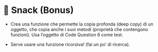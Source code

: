 # 🎯 Snack  (Bonus)

+ Crea una funzione che permette la copia profonda (deep copy) di un oggetto, che copia anche i suoi metodi (proprietà che contengono funzioni). Usa l’oggetto di Code Question 6 come test.

* Serve usare una funzione ricorsiva! (fai un po’ di ricerca).